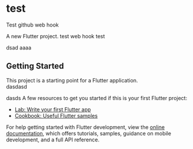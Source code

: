 # test
Test github web hook

A new Flutter project.
test web hook
test

dsad
aaaa

## Getting Started

This project is a starting point for a Flutter application.\
dasdasd

dasds
A few resources to get you started if this is your first Flutter project:

- [Lab: Write your first Flutter app](https://docs.flutter.dev/get-started/codelab)
- [Cookbook: Useful Flutter samples](https://docs.flutter.dev/cookbook)

For help getting started with Flutter development, view the
[online documentation](https://docs.flutter.dev/), which offers tutorials,
samples, guidance on mobile development, and a full API reference.
